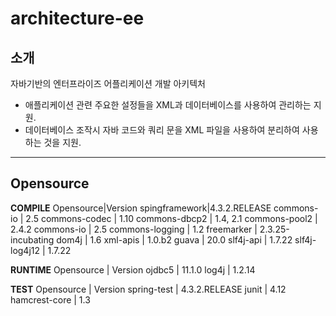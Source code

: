 # architecture-ee

## 소개

자바기반의 엔터프라이즈 어플리케이션 개발 아키텍처

- 애플리케이션 관련 주요한 설정들을 XML과 데이터베이스를 사용하여 관리하는 지원.
- 데이터베이스 조작시 자바 코드와 쿼리 문을 XML 파일을 사용하여 분리하여 사용하는 것을 지원.

------
## Opensource

**COMPILE**
Opensource|Version 
spingframework|4.3.2.RELEASE
commons-io | 2.5
commons-codec | 1.10
commons-dbcp2 | 1.4, 2.1
commons-pool2 | 2.4.2
commons-io | 2.5
commons-logging | 1.2
freemarker | 2.3.25-incubating
dom4j | 1.6
xml-apis | 1.0.b2
guava | 20.0
slf4j-api | 1.7.22
slf4j-log4j12 | 1.7.22


**RUNTIME**
Opensource | Version 
 ojdbc5 | 11.1.0
 log4j | 1.2.14

**TEST**
Opensource | Version 
 spring-test | 4.3.2.RELEASE
 junit | 4.12
 hamcrest-core | 1.3



